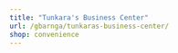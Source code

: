 ```yaml
---
title: "Tunkara's Business Center"
url: /gbarnga/tunkaras-business-center/
shop: convenience
---
```

